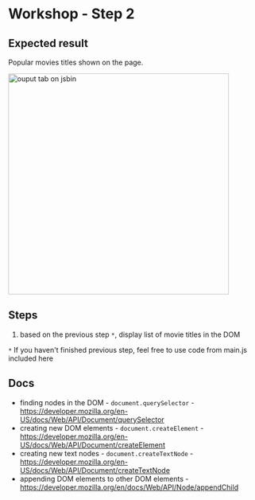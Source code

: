 # Workshop - Step 2

## Expected result
Popular movies titles shown on the page.

<img src='http://i.imgur.com/i7u2BXY.png' alt='ouput tab on jsbin' width='444' />

## Steps

1. based on the previous step `*`, display list of movie titles in the DOM

`*` If you haven't finished previous step, feel free to use code from main.js included here

## Docs

- finding nodes in the DOM - `document.querySelector` - https://developer.mozilla.org/en-US/docs/Web/API/Document/querySelector
- creating new DOM elements - `document.createElement` - https://developer.mozilla.org/en-US/docs/Web/API/Document/createElement
- creating new text nodes - `document.createTextNode` - https://developer.mozilla.org/en-US/docs/Web/API/Document/createTextNode
- appending DOM elements to other DOM elements - https://developer.mozilla.org/en/docs/Web/API/Node/appendChild
